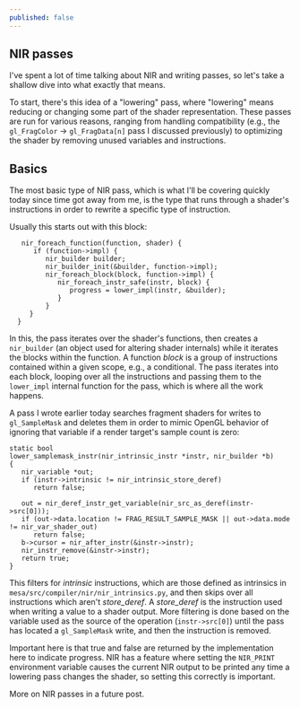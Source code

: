 ```yaml
---
published: false
---
```

## NIR passes

I've spent a lot of time talking about NIR and writing passes, so let's take a shallow dive into what exactly that means.

To start, there's this idea of a "lowering" pass, where "lowering" means reducing or changing some part of the shader representation. These passes are run for various reasons, ranging from handling compatibility (e.g., the `gl_FragColor` -> `gl_FragData[n]` pass I discussed previously) to optimizing the shader by removing unused variables and instructions.

## Basics
The most basic type of NIR pass, which is what I'll be covering quickly today since time got away from me, is the type that runs through a shader's instructions in order to rewrite a specific type of instruction.

Usually this starts out with this block:
```
   nir_foreach_function(function, shader) {
      if (function->impl) {
         nir_builder builder;
         nir_builder_init(&builder, function->impl);
         nir_foreach_block(block, function->impl) {
            nir_foreach_instr_safe(instr, block) {
               progress = lower_impl(instr, &builder);
            }
         }
     }
  }
```
In this, the pass iterates over the shader's functions, then creates a `nir_builder` (an object used for altering shader internals) while it iterates the blocks within the function. A function *block* is a group of instructions contained within a given scope, e.g., a conditional. The pass iterates into each block, looping over all the instructions and passing them to the `lower_impl` internal function for the pass, which is where all the work happens.

A pass I wrote earlier today searches fragment shaders for writes to `gl_SampleMask` and deletes them in order to mimic OpenGL behavior of ignoring that variable if a render target's sample count is zero:
```
static bool
lower_samplemask_instr(nir_intrinsic_instr *instr, nir_builder *b)
{
   nir_variable *out;
   if (instr->intrinsic != nir_intrinsic_store_deref)
      return false;

   out = nir_deref_instr_get_variable(nir_src_as_deref(instr->src[0]));
   if (out->data.location != FRAG_RESULT_SAMPLE_MASK || out->data.mode != nir_var_shader_out)
      return false;
   b->cursor = nir_after_instr(&instr->instr);
   nir_instr_remove(&instr->instr);
   return true;
}
```
This filters for *intrinsic* instructions, which are those defined as intrinsics in `mesa/src/compiler/nir/nir_intrinsics.py`, and then skips over all instructions which aren't *store_deref*. A *store_deref* is the instruction used when writing a value to a shader output. More filtering is done based on the variable used as the source of the operation (`instr->src[0]`) until the pass has located a `gl_SampleMask` write, and then the instruction is removed.

Important here is that true and false are returned by the implementation here to indicate progress. NIR has a feature where setting the `NIR_PRINT` environment variable causes the current NIR output to be printed any time a lowering pass changes the shader, so setting this correctly is important.

More on NIR passes in a future post.